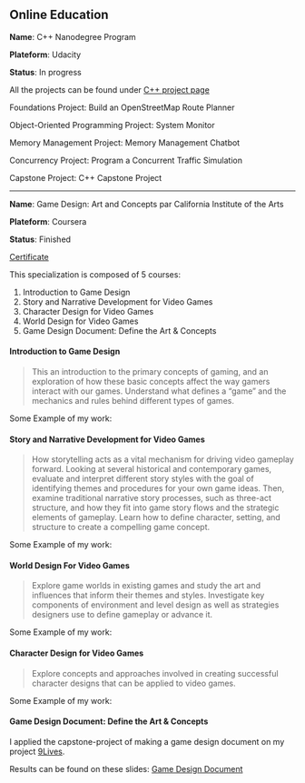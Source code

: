 ## Online Education 

__Name__: C++ Nanodegree Program

__Plateform__: Udacity 

__Status__: In progress

All the projects can be found under [C++ project page](./projects_cpp.md)

Foundations
    Project: Build an OpenStreetMap Route Planner


Object-Oriented Programming
    Project: System Monitor


Memory Management
    Project: Memory Management Chatbot


Concurrency
    Project: Program a Concurrent Traffic Simulation


Capstone
    Project: C++ Capstone Project


* * * 

__Name__: Game Design: Art and Concepts par California Institute of the Arts 

__Plateform__: Coursera 

__Status__: Finished

[Certificate](https://coursera.org/verify/specialization/A29S7HHEZ9W9)

This specialization is composed of 5 courses:
1. Introduction to Game Design 
2. Story and Narrative Development for Video Games
3. Character Design for Video Games
4. World Design for Video Games
5. Game Design Document: Define the Art & Concepts

#### Introduction to Game Design 

> This an introduction to the primary concepts of gaming, and an exploration of how these basic concepts affect the way gamers interact with our games. Understand what defines a “game” and the mechanics and rules behind different types of games.

Some Example of my work: 

#### Story and Narrative Development for Video Games 

>  How storytelling acts as a vital mechanism for driving video gameplay forward. Looking at several historical and contemporary games, evaluate and interpret different story styles with the goal of identifying themes and procedures for your own game ideas. Then, examine traditional narrative story processes, such as three-act structure, and how they fit into game story flows and the strategic elements of gameplay.  Learn how to define character, setting, and structure to create a compelling game concept.

Some Example of my work: 


#### World Design For Video Games

> Explore game worlds in existing games and study the art and influences that inform their themes and styles. Investigate key components of environment and level design as well as strategies designers use to define gameplay or advance it. 

Some Example of my work: 


#### Character Design for Video Games

>  Explore concepts and approaches involved in creating successful character designs that can be applied to video games.

Some Example of my work: 

#### Game Design Document: Define the Art & Concepts

I applied the capstone-project of making a game design document on my project [9Lives](./projects_cpp.md). 

Results can be found on these slides: [Game Design Document](https://drive.google.com/file/d/1O0Ac06Ke82EVLZGDs-N7JoixQQ94ngwD/view?usp=sharing)